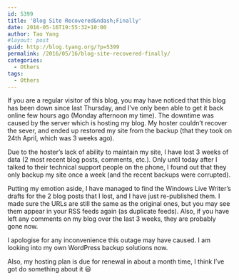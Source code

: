 ```yaml
---
id: 5399
title: 'Blog Site Recovered&ndash;Finally'
date: 2016-05-16T19:55:32+10:00
author: Tao Yang
#layout: post
guid: http://blog.tyang.org/?p=5399
permalink: /2016/05/16/blog-site-recovered-finally/
categories:
  - Others
tags:
  - Others
---
```

If you are a regular visitor of this blog, you may have noticed that this blog has been down since last Thursday, and I’ve only been able to get it back online few hours ago (Monday afternoon my time). The downtime was caused by the server which is hosting my blog. My hoster couldn’t recover the sever, and ended up restored my site from the backup (that they took on 24th April, which was 3 weeks ago).

Due to the hoster’s lack of ability to maintain my site, I have lost 3 weeks of data (2 most recent blog posts, comments, etc.). Only until today after I talked to their technical support people on the phone, I found out that they only backup my site once a week (and the recent backups were corrupted).

Putting my emotion aside, I have managed to find the Windows Live Writer’s drafts for the 2 blog posts that I lost, and I have just re-published them. I made sure the URLs are still the same as the original ones, but you may see them appear in your RSS feeds again (as duplicate feeds). Also, if you have left any comments on my blog over the last 3 weeks, they are probably gone now.

I apologise for any inconvenience this outage may have caused. I am looking into my own WordPress backup solutions now.

Also, my hosting plan is due for renewal in about a month time, I think I’ve got do something about it :smiley:
